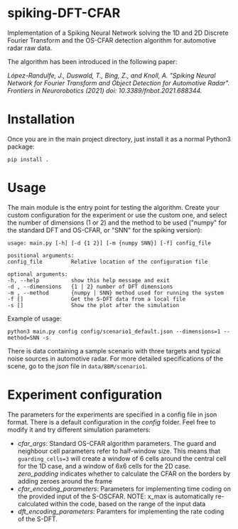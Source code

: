 # spiking-DFT-CFAR

Implementation of a Spiking Neural Network solving the 1D and 2D Discrete Fourier
Transform and the OS-CFAR detection algorithm for automotive radar raw data.

The algorithm has been introduced in the following paper:

_López-Randulfe, J., Duswald, T., Bing, Z., and Knoll, A. "Spiking Neural Network
for Fourier Transform and Object Detection for Automotive Radar".
Frontiers in Neurorobotics (2021) doi: 10.3389/fnbot.2021.688344._


# Installation

Once you are in the main project directory, just install it as a normal Python3 package:

    pip install .


# Usage

The main module is the entry point for testing the algorithm. Create your custom
configuration for the experiment or use the custom one, and select the number of
dimensions (1 or 2) and the method to be used ("numpy" for the standard DFT and
OS-CFAR, or "SNN" for the spiking version):

    usage: main.py [-h] [-d {1 2}] [-m {numpy SNN}] [-f] config_file

    positional arguments:
    config_file         Relative location of the configuration file

    optional arguments:
    -h, --help          show this help message and exit
    -d , --dimensions   {1 | 2} number of DFT dimensions
    -m , --method       {numpy | SNN} method used for running the system
    -f []               Get the S-DFT data from a local file
    -s []               Show the plot after the simulation

Example of usage:

    python3 main.py config config/scenario1_default.json --dimensions=1 --method=SNN -s

There is data containing a sample scenario with three targets and typical noise
sources in automotive radar. For more detailed specifications of the scene, go
to the _json_ file in `data/BBM/scenario1`.


# Experiment configuration

The parameters for the experiments are specified in a config file in json format.
There is a default configuration in the _config_ folder. Feel free to modify it
and try different simulation parameters:

* _cfar_args_: Standard OS-CFAR algorithm parameters. The guard and neighbour
cell parameters refer to half-window size. This means that `guarding_cells=3` will
create a window of 6 cells around the central cell for the 1D case, and a window
of 6x6 cells for the 2D case. _zero_padding_ indicates whether to calculate
the CFAR on the borders by adding zeroes around the frame
* _cfar_encoding_parameters_: Parameters for implementing time coding on the
provided input of the S-OSCFAR. NOTE: x_max is automatically re-calculated
within the code, based on the range of the input data
* _dft_encoding_parameters_: Paramters for implementing the rate coding of the
S-DFT.
